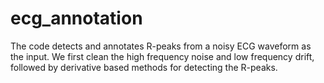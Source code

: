 # ecg_annotation
The code detects and annotates R-peaks from a noisy ECG waveform as the input.
We first clean the high frequency noise and low frequency drift, followed by derivative based methods for detecting the R-peaks.
